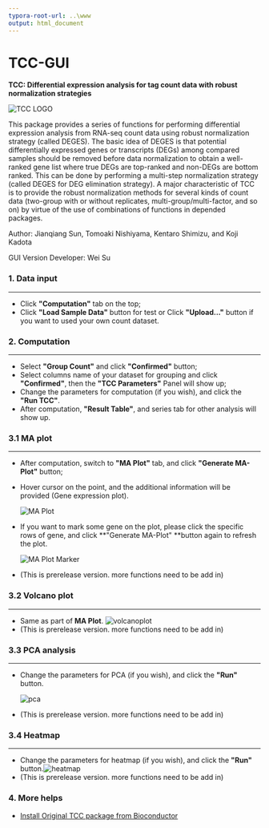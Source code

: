 ```yaml
---
typora-root-url: ..\www
output: html_document
---
```


# TCC-GUI

**TCC: Differential expression analysis for tag count data with robust normalization strategies**

![TCC LOGO](/tccLogo.png)

This package provides a series of functions for performing differential expression analysis from RNA-seq count data using robust normalization strategy (called DEGES). The basic idea of DEGES is that potential differentially expressed genes or transcripts (DEGs) among compared samples should be removed before data normalization to obtain a well-ranked gene list where true DEGs are top-ranked and non-DEGs are bottom ranked. This can be done by performing a multi-step normalization strategy (called DEGES for DEG elimination strategy). A major characteristic of TCC is to provide the robust normalization methods for several kinds of count data (two-group with or without replicates, multi-group/multi-factor, and so on) by virtue of the use of combinations of functions in depended packages.

Author: Jianqiang Sun, Tomoaki Nishiyama, Kentaro Shimizu, and Koji Kadota

GUI Version Developer: Wei Su

### <a name="Datainput"></a> 1. Data input
---
- Click **"Computation"** tab on the top;
- Click **"Load Sample Data"** button for test or Click **"Upload..."** button if you want to used your own count dataset.

### <a name="Computation"></a> 2. Computation

---
- Select **"Group Count"** and click **"Confirmed"** button;
- Select columns name of your dataset for grouping and click **"Confirmed"**, then the **"TCC Parameters"** Panel will show up;
- Change the parameters for computation (if you wish), and click the **"Run TCC"**.
- After computation, **"Result Table"**, and series tab for other analysis will show up.

### <a name="MAplot"></a> 3.1 MA plot

---
- After computation, switch to **"MA Plot"** tab, and click **"Generate MA-Plot"** button;

- Hover cursor on the point, and the additional information will be provided (Gene expression plot).

  ![MA Plot](/maplot1-md.png)

- If you want to mark some gene on the plot, please click the specific rows of gene, and click **"Generate MA-Plot" **button again to refresh the plot.

  ![MA Plot Marker](/maplot2-md.png)

- (This is prerelease version. more functions need to be add in)

### <a name="Volcanoplot"></a> 3.2 Volcano plot

---
- Same as part of **MA Plot**.
 ![volcanoplot](/volcanoplot.png)
- (This is prerelease version. more functions need to be add in)

### <a name="PCAanalysis"></a> 3.3 PCA analysis

---
- Change the parameters for PCA (if you wish), and click the **"Run"** button.

  ![pca](/pca.png)

- (This is prerelease version. more functions need to be add in)

### <a name="Heatmap"></a> 3.4 Heatmap

---
- Change the parameters for heatmap (if you wish), and click the **"Run"** button.![heatmap](/heatmap.png)
- (This is prerelease version. more functions need to be add in)

### <a name="Morehelps"></a> 4. More helps

- [Install Original TCC package from Bioconductor](http://www.bioconductor.org/packages/release/bioc/html/TCC.html)
